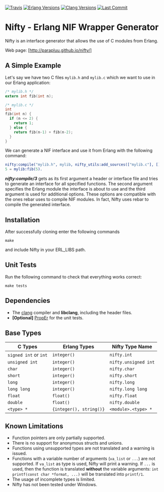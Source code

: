 [![Travis][travis badge]][travis]
[![Erlang Versions][erlang versions badge]][erlang]
[![Clang Versions][clang versions badge]][clang]
[![Last Commit][commit badge]][commit]


# Nifty - Erlang NIF Wrapper Generator

Nifty is an interface generator that allows the use of C modules from Erlang.

Web page: [http://parapluu.github.io/nifty/]

## A Simple Example

Let's say we have two C files `mylib.h` and `mylib.c` which we want to use in our Erlang application:

```C
/* mylib.h */
extern int fib(int n);
```

```C
/* mylib.c */
int
fib(int n) {
  if (n <= 2) {
    return 1;
  } else {
    return fib(n-1) + fib(n-2);
  }
}

```

We can generate a NIF interface and use it from Erlang with the following command:

```Erlang
nifty:compile("mylib.h", mylib, nifty_utils:add_sources(["mylib.c"], [])).
5 = mylib:fib(5).
```

***nifty:compile/3*** gets as its first argument a header or interface
file and tries to generate an interface for all specified functions.
The second argument specifies the Erlang module the interface is about
to use and the third argument is used for additional options.  These
options are compatible with the ones rebar uses to compile NIF
modules.  In fact, Nifty uses rebar to compile the generated interface.

## Installation
After successfully cloning enter the following commands

```shell
make
```

and include Nifty in your ERL_LIBS path.

## Unit Tests
Run the following command to check that everything works correct:

```shell
make tests
```

## Dependencies
* The [clang](http://clang.llvm.org/) compiler and **libclang**, including the header files.
* **[Optional]** [PropEr](https://github.com/proper-testing/proper) for the unit tests.

## Base Types

| C Types                        | Erlang Types                | Nifty Type Name
|--------------------------------|-----------------------------|--------------------------
| ```signed int``` or ```int```  | ```integer()```             | ```nifty.int```
| ```unsigned int```             | ```integer()```             | ```nifty.unsigned int```
| ```char```                     | ```integer()```             | ```nifty.char```
| ```short```                    | ```integer()```             | ```nifty.short```
| ```long```                     | ```integer()```             | ```nifty.long```
| ```long long```                | ```integer()```             | ```nifty.long long```
| ```float```                    | ```float()```               | ```nifty.float```
| ```double```                   | ```float()```               | ```nifty.double```
| ```<type> *```                 | ```{integer(), string()}``` | ```<module>.<type> *```

## Known Limitations
* Function pointers are only partially supported.
* There is no support for anonymous structs and unions.
* Functions using unsupported types are not translated and a warning is issued.
* Functions with a variable number of arguments (`va_list` or `...`) are not supported. If `va_list` as type is used, Nifty will print a warning. If `...` is used, then the function is translated **without** the variable arguments: `int printf(const char *format, ...)` will be translated into `printf/1`.
* The usage of incomplete types is limited.
* Nifty has not been tested under Windows.

<!-- Links (alphabetically) -->
[clang]: http://clang.llvm.org
[commit]: https://github.com/parapluu/nifty/commit/HEAD
[erlang]: http://www.erlang.org
[travis]: https://travis-ci.org/parapluu/nifty

<!-- Badges (alphabetically) -->
[clang versions badge]: https://img.shields.io/badge/clang-3.8.1%20to%209.0.0-ff69b4.svg?style=flat-square
[commit badge]: https://img.shields.io/github/last-commit/parapluu/nifty.svg?style=flat-square
[erlang versions badge]: https://img.shields.io/badge/erlang-20.0%20to%2023.0-blue.svg?style=flat-square
[travis badge]: https://img.shields.io/travis/parapluu/nifty.svg?branch=master?style=flat-square
